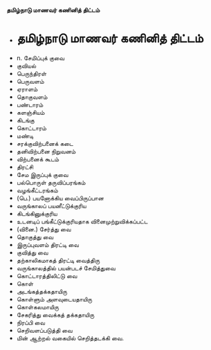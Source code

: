 **தமிழ்நாடு மாணவர் கணினித் திட்டம்**
- # தமிழ்நாடு மாணவர் கணினித் திட்டம்
- n. சேமிப்புக் குவை
- குவியல்
- பெருந்திரள்
- பெருவளம்
- ஏராளம்
- தொகுவளம்
- பண்டாரம்
- களஞ்சியம்
- கிடங்கு
- கொட்டாரம்
- மண்டி
- சரக்குவிற்பனைக் கடை
- தனிவிற்பனை நிறுவனம்
- விற்பனைக் கூடம்
- திரட்சி
- சேம இருப்புக் குவை
- பல்பொருள் தருவிப்பரங்கம்
- வழங்கீட்டரங்கம்
- (பெ.) பயனோக்கிய வைப்பிருப்பான
- வருங்காலப் பயனீட்டுக்குரிய
- கிடங்கினுக்குரிய
- உடனடிப் பங்கீட்டுக்குரியதாக வினைமுற்றுவிக்கப்பட்ட
- (வினை.) சேர்த்து வை
- தொகுத்து வை
- இருப்புவளம் திரட்டி வை
- குவித்து வை
- தற்காலிகமாகத் திரட்டி வைத்திரு
- வருங்காலத்தில் பயன்படச் சேமித்துவை
- கொட்டாரத்திலிட்டு வை
- கொள்
- அடங்கத்தக்கதாயிரு
- கொள்ளும் அளவுடையதாயிரு
- கொள்கலமாயிரு
- சேகரித்து வைக்கத் தக்கதாயிரு
- நிரப்பி வை
- செறிவளப்படுத்தி வை
- மின் ஆற்றல் வகையில் செறித்தடக்கி வை.


